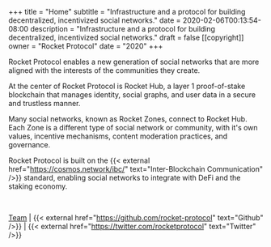 +++
title = "Home"
subtitle = "Infrastructure and a protocol for building decentralized, incentivized social networks."
date = 2020-02-06T00:13:54-08:00
description = "Infrastructure and a protocol for building decentralized, incentivized social networks."
draft = false
[[copyright]]
  owner = "Rocket Protocol"
  date = "2020"
+++

Rocket Protocol enables a new generation of social networks that are more aligned with the interests of the communities they create.

At the center of Rocket Protocol is Rocket Hub, a layer 1 proof-of-stake blockchain that manages identity, social graphs, and user data in a secure and trustless manner.

Many social networks, known as Rocket Zones, connect to Rocket Hub. Each Zone is a different type of social network or community, with it's own values, incentive mechanisms, content moderation practices, and governance.

Rocket Protocol is built on the {{< external href="https://cosmos.network/ibc/" text="Inter-Blockchain Communication" />}} standard, enabling social networks to integrate with DeFi and the staking economy.

<br />

[Team](/team) | {{< external href="https://github.com/rocket-protocol" text="Github" />}} | {{< external href="https://twitter.com/rocketprotocol" text="Twitter" />}}
